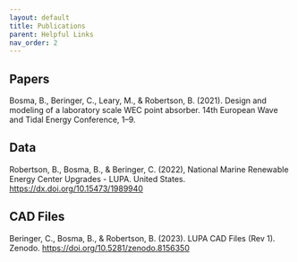 ```yaml
---
layout: default
title: Publications
parent: Helpful Links
nav_order: 2
---
```


## Papers
Bosma, B., Beringer, C., Leary, M., & Robertson, B. (2021). Design and modeling of a laboratory scale WEC point absorber. 14th European Wave and Tidal Energy Conference, 1–9.

## Data
Robertson, B., Bosma, B., & Beringer, C. (2022), National Marine Renewable Energy Center Upgrades - LUPA. United States. https://dx.doi.org/10.15473/1989940

## CAD Files
Beringer, C., Bosma, B., & Robertson, B. (2023). LUPA CAD Files (Rev 1). Zenodo. https://doi.org/10.5281/zenodo.8156350


